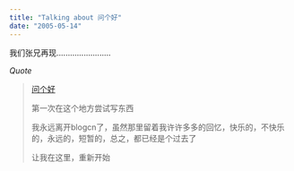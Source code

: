 ```yaml
---
title: "Talking about 问个好"
date: "2005-05-14"
---
```


我们张兄再现........................

_Quote_

> [问个好](http://spaces.msn.com/members/kane-aestivalis/blog/cns!1pnaYvKtq3HDriQ9L3YfY9ww!105.entry)  
> 
> 第一次在这个地方尝试写东西
> 
> 我永远离开blogcn了，虽然那里留着我许许多多的回忆，快乐的，不快乐的，永远的，短暂的，总之，都已经是个过去了
> 
> 让我在这里，重新开始
